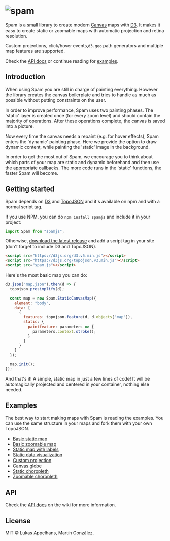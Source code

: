 # ![spam](https://cloud.githubusercontent.com/assets/1236790/14952933/3679edc8-1065-11e6-920a-207f8443f141.png)

Spam is a small library to create modern [Canvas](https://developer.mozilla.org/en-US/docs/Web/API/Canvas_API) maps with [D3](https://github.com/mbostock/d3). It makes it easy to create static or zoomable maps with automatic projection and retina resolution.

Custom projections, click/hover events,`d3.geo` path generators and multiple map features are supported.

Check the [API docs](https://github.com/newsappsio/spam/wiki/API) or continue reading for [examples](#examples).

## Introduction

When using Spam you are still in charge of painting everything. However the library creates the canvas boilerplate and tries to handle as much as possible without putting constraints on the user.

In order to improve performance, Spam uses two painting phases. The 'static' layer is created once (for every zoom level) and should contain the majority of operations. After these operations complete, the canvas is saved into a picture.

Now every time the canvas needs a repaint (e.g. for hover effects), Spam enters the 'dynamic' painting phase. Here we provide the option to draw dynamic content, while painting the 'static' image in the background.

In order to get the most out of Spam, we encourage you to think about which parts of your map are static and dynamic beforehand and then use the appropriate callbacks. The more code runs in the 'static' functions, the faster Spam will become.

## Getting started

Spam depends on [D3](https://github.com/mbostock/d3) and [TopoJSON](https://github.com/mbostock/topojson) and it's available on npm and with a normal script tag.

If you use NPM, you can do `npm install spamjs` and include it in your project:

```js
import Spam from "spamjs";
```

Otherwise, [download the latest release](https://github.com/newsappsio/spam/releases/download/v1.1.0/spam.zip) and add a script tag in your site (don't forget to include D3 and TopoJSON).

```html
<script src="https://d3js.org/d3.v5.min.js"></script>
<script src="https://d3js.org/topojson.v3.min.js"></script>
<script src="spam.js"></script>
```

Here's the most basic map you can do:

```js
d3.json("map.json").then(d => {
  topojson.presimplify(d);

  const map = new Spam.StaticCanvasMap({
    element: "body",
    data: [
      {
        features: topojson.feature(d, d.objects["map"]),
        static: {
          paintfeature: parameters => {
            parameters.context.stroke();
          }
        }
      }
    ]
  });

  map.init();
});
```

And that's it! A simple, static map in just a few lines of code! It will be automagically projected and centered in your container, nothing else needed.

## Examples

The best way to start making maps with Spam is reading the examples. You can use the same structure in your maps and fork them with your own TopoJSON.

- [Basic static map](http://bl.ocks.org/martgnz/c48aa019de720fcd86030d3b07990d8d)
- [Basic zoomable map](http://bl.ocks.org/martgnz/fa8187c716c8a6d788eab7d51095b419)
- [Static map with labels](http://bl.ocks.org/martgnz/e5c0387a5bb675b061a2c0a9f573f86a)
- [Static data visualization](http://bl.ocks.org/martgnz/9023a67f080cca8b31ef5d6b1dcf4637)
- [Custom projection](http://bl.ocks.org/martgnz/d8bc3d6c29e712e3255f095671a51967)
- [Canvas globe](http://bl.ocks.org/martgnz/c1a5addfb6c2ec914f2d0bc9b3112b71)
- [Static choropleth](http://bl.ocks.org/martgnz/56664c7ea8efef56f93ca948ef855d06)
- [Zoomable choropleth](http://bl.ocks.org/martgnz/a61c2da0e45a108c857e)

## API

Check the [API docs](https://github.com/newsappsio/spam/wiki/API) on the wiki for more information.

## License

MIT © Lukas Appelhans, Martín González.
